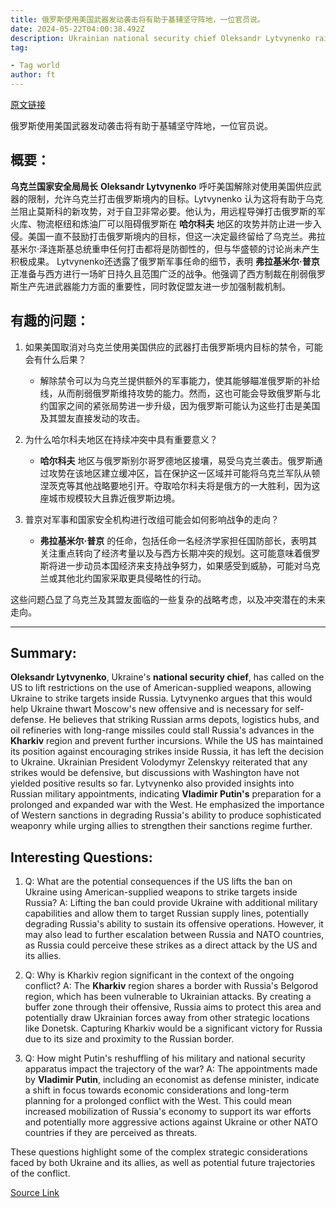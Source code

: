 ```yaml
---
title: 俄罗斯使用美国武器发动袭击将有助于基辅坚守阵地，一位官员说。
date: 2024-05-22T04:00:38.492Z
description: Ukrainian national security chief Oleksandr Lytvynenko raises pressure on Washington to lift restrictions on use of its arms
tag: 

- Tag world
author: ft
---
```


[原文链接](https://ft.com/content/ccbb6c39-9d07-410a-8e47-ba6f401b891d)

俄罗斯使用美国武器发动袭击将有助于基辅坚守阵地，一位官员说。

## 概要：
**乌克兰国家安全局局长** **Oleksandr Lytvynenko** 呼吁美国解除对使用美国供应武器的限制，允许乌克兰打击俄罗斯境内的目标。Lytvynenko 认为这将有助于乌克兰阻止莫斯科的新攻势，对于自卫非常必要。他认为，用远程导弹打击俄罗斯的军火库、物流枢纽和炼油厂可以阻碍俄罗斯在 **哈尔科夫** 地区的攻势并防止进一步入侵。美国一直不鼓励打击俄罗斯境内的目标，但这一决定最终留给了乌克兰。弗拉基米尔·泽连斯基总统重申任何打击都将是防御性的，但与华盛顿的讨论尚未产生积极成果。 Lytvynenko还透露了俄罗斯军事任命的细节，表明 **弗拉基米尔·普京** 正准备与西方进行一场旷日持久且范围广泛的战争。他强调了西方制裁在削弱俄罗斯生产先进武器能力方面的重要性，同时敦促盟友进一步加强制裁机制。

## 有趣的问题：

1. 如果美国取消对乌克兰使用美国供应的武器打击俄罗斯境内目标的禁令，可能会有什么后果？
   - 解除禁令可以为乌克兰提供额外的军事能力，使其能够瞄准俄罗斯的补给线，从而削弱俄罗斯维持攻势的能力。然而，这也可能会导致俄罗斯与北约国家之间的紧张局势进一步升级，因为俄罗斯可能认为这些打击是美国及其盟友直接发动的攻击。

2. 为什么哈尔科夫地区在持续冲突中具有重要意义？
   - **哈尔科夫** 地区与俄罗斯别尔哥罗德地区接壤，易受乌克兰袭击。俄罗斯通过攻势在该地区建立缓冲区，旨在保护这一区域并可能将乌克兰军队从顿涅茨克等其他战略要地引开。夺取哈尔科夫将是俄方的一大胜利，因为这座城市规模较大且靠近俄罗斯边境。

3. 普京对军事和国家安全机构进行改组可能会如何影响战争的走向？
   - **弗拉基米尔·普京** 的任命，包括任命一名经济学家担任国防部长，表明其关注重点转向了经济考量以及与西方长期冲突的规划。这可能意味着俄罗斯将进一步动员本国经济来支持战争努力，如果感受到威胁，可能对乌克兰或其他北约国家采取更具侵略性的行动。

这些问题凸显了乌克兰及其盟友面临的一些复杂的战略考虑，以及冲突潜在的未来走向。

---

## Summary: 

**Oleksandr Lytvynenko**, Ukraine's **national security chief**, has called on the US to lift restrictions on the use of American-supplied weapons, allowing Ukraine to strike targets inside Russia. Lytvynenko argues that this would help Ukraine thwart Moscow's new offensive and is necessary for self-defense. He believes that striking Russian arms depots, logistics hubs, and oil refineries with long-range missiles could stall Russia's advances in the **Kharkiv** region and prevent further incursions. While the US has maintained its position against encouraging strikes inside Russia, it has left the decision to Ukraine. Ukrainian President Volodymyr Zelenskyy reiterated that any strikes would be defensive, but discussions with Washington have not yielded positive results so far. Lytvynenko also provided insights into Russian military appointments, indicating **Vladimir Putin's** preparation for a prolonged and expanded war with the West. He emphasized the importance of Western sanctions in degrading Russia's ability to produce sophisticated weaponry while urging allies to strengthen their sanctions regime further. 

## Interesting Questions: 

1. Q: What are the potential consequences if the US lifts the ban on Ukraine using American-supplied weapons to strike targets inside Russia? 
A: Lifting the ban could provide Ukraine with additional military capabilities and allow them to target Russian supply lines, potentially degrading Russia's ability to sustain its offensive operations. However, it may also lead to further escalation between Russia and NATO countries, as Russia could perceive these strikes as a direct attack by the US and its allies. 

2. Q: Why is Kharkiv region significant in the context of the ongoing conflict? 
A: The **Kharkiv** region shares a border with Russia's Belgorod region, which has been vulnerable to Ukrainian attacks. By creating a buffer zone through their offensive, Russia aims to protect this area and potentially draw Ukrainian forces away from other strategic locations like Donetsk. Capturing Kharkiv would be a significant victory for Russia due to its size and proximity to the Russian border. 

3. Q: How might Putin's reshuffling of his military and national security apparatus impact the trajectory of the war? 
A: The appointments made by **Vladimir Putin**, including an economist as defense minister, indicate a shift in focus towards economic considerations and long-term planning for a prolonged conflict with the West. This could mean increased mobilization of Russia's economy to support its war efforts and potentially more aggressive actions against Ukraine or other NATO countries if they are perceived as threats. 

These questions highlight some of the complex strategic considerations faced by both Ukraine and its allies, as well as potential future trajectories of the conflict.

[Source Link](https://ft.com/content/ccbb6c39-9d07-410a-8e47-ba6f401b891d)

